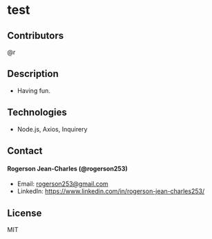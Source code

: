 # test
  
  ## Contributors
  @r
  
  ## Description
  * Having fun.
  
  ## Technologies
  * Node.js, Axios, Inquirery
  
  ## Contact
  
  #### Rogerson Jean-Charles (@rogerson253)
  * Email: [rogerson253@gmail.com](rogerson253@gmail.com)
  * LinkedIn: https://www.linkedin.com/in/rogerson-jean-charles253/
  
  ## License
  MIT